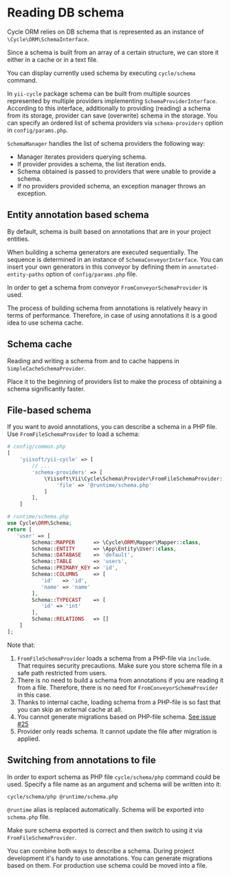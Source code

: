 # Reading DB schema

Cycle ORM relies on DB schema that is represented as an instance of `\Cycle\ORM\SchemaInterface`.

Since a schema is built from an array of a certain structure, we can store it either in a cache or in a text file.

You can display currently used schema by executing `cycle/schema` command.

In `yii-cycle` package schema can be built from multiple sources represented by multiple providers implementing
`SchemaProviderInterface`. According to this interface, additionally to providing (reading) a schema from its storage,
provider can save (overwrite) schema in the storage. You can specify an ordered list of schema providers via 
`schema-providers` option in `config/params.php`.

`SchemaManager` handles the list of schema providers the following way:

- Manager iterates providers querying schema.
- If provider provides a schema, the list iteration ends.
- Schema obtained is passed to providers that were unable to provide a schema.
- If no providers provided schema, an exception manager throws an exception.

## Entity annotation based schema

By default, schema is built based on annotations that are in your project entities.

When building a schema generators are executed sequentially. The sequence is determined in an instance of
`SchemaConveyorInterface`. You can insert your own generators in this conveyor by defining them in
`annotated-entity-paths` option of `config/params.php` file.

In order to get a schema from conveyor `FromConveyorSchemaProvider` is used.

The process of building schema from annotations is relatively heavy in terms of performance. Therefore, in case of
using annotations it is a good idea to use schema cache.

## Schema cache

Reading and writing a schema from and to cache happens in `SimpleCacheSchemaProvider`.

Place it to the beginning of providers list to make the process of obtaining a schema significantly faster.

## File-based schema

If you want to avoid annotations, you can describe a schema in a PHP file.
Use `FromFileSchemaProvider` to load a schema:

```php
# config/common.php
[
    'yiisoft/yii-cycle' => [
        // ...
        'schema-providers' => [
            \Yiisoft\Yii\Cycle\Schema\Provider\FromFileSchemaProvider::class => [
                'file' => '@runtime/schema.php'
            ]
        ],
    ]
```

```php
# runtime/schema.php
use Cycle\ORM\Schema;
return [
   'user' => [
        Schema::MAPPER      => \Cycle\ORM\Mapper\Mapper::class,
        Schema::ENTITY      => \App\Entity\User::class,
        Schema::DATABASE    => 'default',
        Schema::TABLE       => 'users',
        Schema::PRIMARY_KEY => 'id',
        Schema::COLUMNS     => [
           'id'   => 'id',
           'name' => 'name'
        ],
        Schema::TYPECAST    => [
           'id' => 'int'
        ],
        Schema::RELATIONS   => []
    ]
];
```

Note that: 

1. `FromFileSchemaProvider` loads a schema from a PHP-file via `include`. That requires security precautions.
   Make sure you store schema file in a safe path restricted from users.
2. There is no need to build a schema from annotations if you are reading it from a file. Therefore, there is no need
   for `FromConveyorSchemaProvider` in this case.
3. Thanks to internal cache, loading schema from a PHP-file is so fast that you can skip an external cache at all.
4. You cannot generate migrations based on PHP-file schema. [See issue #25](https://github.com/yiisoft/yii-cycle/issues/25)
5. Provider only reads schema. It cannot update the file after migration is applied.

## Switching from annotations to file

In order to export schema as PHP file `cycle/schema/php` command could be used.
Specify a file name as an argument and schema will be written into it:


```bash
cycle/schema/php @runtime/schema.php
```

`@runtime` alias is replaced automatically. Schema will be exported into `schema.php` file.

Make sure schema exported is correct and then switch to using it via `FromFileSchemaProvider`.

You can combine both ways to describe a schema. During project development it's handy to use annotations. You can generate
migrations based on them. For production use schema could be moved into a file.
